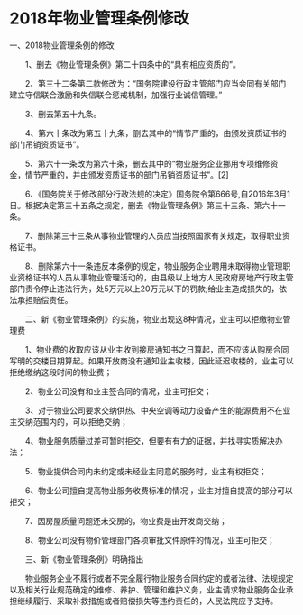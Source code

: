 # 2018年物业管理条例修改

一、2018物业管理条例的修改

　　1、删去《物业管理条例》第二十四条中的“具有相应资质的”。

　　2、第三十二条第二款修改为：“国务院建设行政主管部门应当会同有关部门建立守信联合激励和失信联合惩戒机制，加强行业诚信管理。”

　　3、删去第五十九条。

　　4、第六十条改为第五十九条，删去其中的“情节严重的，由颁发资质证书的部门吊销资质证书”。

　　5、第六十一条改为第六十条，删去其中的“物业服务企业挪用专项维修资金，情节严重的，并由颁发资质证书的部门吊销资质证书”。[2]

　　6、《国务院关于修改部分行政法规的决定》国务院令第666号,自2016年3月1日。根据决定第三十五条之规定，删去《物业管理条例》第三十三条、第六十一条。

　　7、删除第三十三条从事物业管理的人员应当按照国家有关规定，取得职业资格证书。

　　8、删除第六十一条违反本条例的规定，物业服务企业聘用未取得物业管理职业资格证书的人员从事物业管理活动的，由县级以上地方人民政府房地产行政主管部门责令停止违法行为，处5万元以上20万元以下的罚款;给业主造成损失的，依法承担赔偿责任。

　　二、新《物业管理条例》的实施，物业出现这8种情况，业主可以拒缴物业管理费

　　1、物业费的收取应该从业主收到接房通知书之日算起，而不应该从购房合同写明的交楼日期算起。如果开放商没有通知业主收楼，因此延迟收楼的，业主可以拒绝缴纳这段时间的物业费；

　　2、物业公司没有和业主签合同的情况，业主可拒交；

　　3、对于物业公司要求交纳供热、中央空调等动力设备产生的能源费用不在业主交纳范围内的，可以拒绝交纳；

　　4、物业服务质量过差可暂时拒交，但要有有力的证据，并找寻实质解决办法；

　　5、物业提供合同内未约定或未经业主同意的服务时，业主有权拒交；

　　6、物业公司擅自提高物业服务收费标准的情况 ，业主对擅自提高的部分可以拒交；

　　7、因房屋质量问题还未交房的，物业费是由开发商交纳；

　　8、物业公司没有物价管理部门各项审批文件原件的情况，业主可拒交；

　　三、新《物业管理条例》明确指出

　　物业服务企业不履行或者不完全履行物业服务合同约定的或者法律、法规规定以及相关行业规范确定的维修、养护、管理和维护义务，业主请求物业服务企业承担继续履行、采取补救措施或者赔偿损失等违约责任的，人民法院应予支持。
